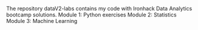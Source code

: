 The repository dataV2-labs contains my code with Ironhack Data Analytics bootcamp solutions. 
Module 1: Python exercises
Module 2: Statistics
Module 3: Machine Learning
